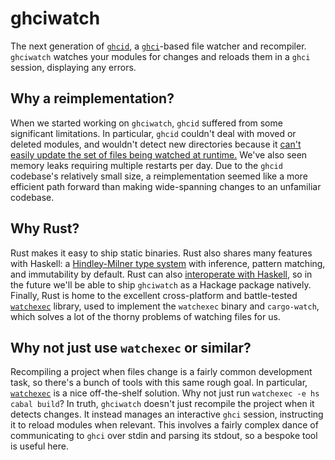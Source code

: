 # ghciwatch

The next generation of [`ghcid`][ghcid], a [`ghci`][ghci]-based file watcher
and recompiler. `ghciwatch` watches your modules for changes and reloads them in
a `ghci` session, displaying any errors.

[ghcid]: https://github.com/ndmitchell/ghcid
[ghci]: https://downloads.haskell.org/ghc/latest/docs/users_guide/ghci.html


## Why a reimplementation?

When we started working on `ghciwatch`, `ghcid` suffered from some significant
limitations. In particular, `ghcid` couldn't deal with moved or deleted
modules, and wouldn't detect new directories because it [can't easily update
the set of files being watched at runtime.][ghcid-wait] We've also seen memory
leaks requiring multiple restarts per day. Due to the `ghcid` codebase's
relatively small size, a reimplementation seemed like a more efficient path
forward than making wide-spanning changes to an unfamiliar codebase.

[ghcid-wait]: https://github.com/ndmitchell/ghcid/blob/e2852979aa644c8fed92d46ab529d2c6c1c62b59/src/Wait.hs#L81-L83


## Why Rust?

Rust makes it easy to ship static binaries. Rust also shares many features with
Haskell: a [Hindley-Milner type system][hm] with inference, pattern matching,
and immutability by default. Rust can also [interoperate with
Haskell][hs-bindgen], so in the future we'll be able to ship `ghciwatch` as a
Hackage package natively. Finally, Rust is home to the excellent cross-platform
and battle-tested [`watchexec`][watchexec] library, used to implement the
`watchexec` binary and `cargo-watch`, which solves a lot of the thorny problems
of watching files for us.

[hm]: https://en.wikipedia.org/wiki/Hindley%E2%80%93Milner_type_system
[hs-bindgen]: https://engineering.iog.io/2023-01-26-hs-bindgen-introduction/
[watchexec]: https://github.com/watchexec/watchexec


## Why not just use `watchexec` or similar?

Recompiling a project when files change is a fairly common development task, so
there's a bunch of tools with this same rough goal. In particular,
[`watchexec`][watchexec] is a nice off-the-shelf solution. Why not just run
`watchexec -e hs cabal build`? In truth, `ghciwatch` doesn't just recompile the
project when it detects changes. It instead manages an interactive `ghci`
session, instructing it to reload modules when relevant. This involves a fairly
complex dance of communicating to `ghci` over stdin and parsing its stdout, so
a bespoke tool is useful here.
